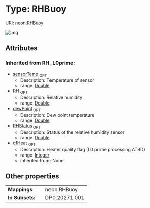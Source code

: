 
# Type: RHBuoy




URI: [neon:RHBuoy](https://data.neonscience.org/RHBuoy)


![img](http://yuml.me/diagram/nofunky;dir:TB/class/)

## Attributes


### Inherited from RH_L0prime:

 * [sensorTemp](sensorTemp.md)  <sub>OPT</sub>
    * Description: Temperature of sensor
    * range: [Double](types/Double.md)
 * [RH](RH.md)  <sub>OPT</sub>
    * Description: Relative humidity
    * range: [Double](types/Double.md)
 * [dewPoint](dewPoint.md)  <sub>OPT</sub>
    * Description: Dew point temperature
    * range: [Double](types/Double.md)
 * [RHStatus](RHStatus.md)  <sub>OPT</sub>
    * Description: Status of the relative humidity sensor
    * range: [Double](types/Double.md)
 * [qfHeat](qfHeat.md)  <sub>OPT</sub>
    * Description: Heater quality flag (L0 prime processing ATBD)
    * range: [Integer](types/Integer.md)
    * inherited from: None

## Other properties

|  |  |  |
| --- | --- | --- |
| **Mappings:** | | neon:RHBuoy |
| **In Subsets:** | | DP0.20271.001 |

